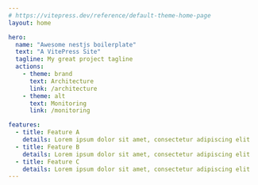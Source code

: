 ```yaml
---
# https://vitepress.dev/reference/default-theme-home-page
layout: home

hero:
  name: "Awesome nestjs boilerplate"
  text: "A VitePress Site"
  tagline: My great project tagline
  actions:
    - theme: brand
      text: Architecture
      link: /architecture
    - theme: alt
      text: Monitoring
      link: /monitoring

features:
  - title: Feature A
    details: Lorem ipsum dolor sit amet, consectetur adipiscing elit
  - title: Feature B
    details: Lorem ipsum dolor sit amet, consectetur adipiscing elit
  - title: Feature C
    details: Lorem ipsum dolor sit amet, consectetur adipiscing elit
---
```


